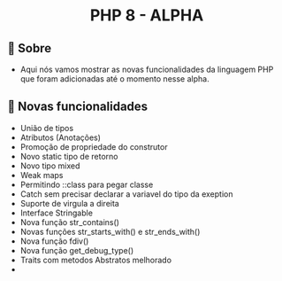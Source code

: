 <h1 align="center">
   PHP 8 - ALPHA
</h1>

## :scroll: Sobre

- Aqui nós vamos mostrar as novas funcionalidades da linguagem PHP que foram adicionadas até o momento nesse alpha.

## :art: Novas funcionalidades

- União de tipos
- Atributos (Anotações)
- Promoção de propriedade do construtor
- Novo static tipo de retorno
- Novo tipo mixed
- Weak maps
- Permitindo ::class para pegar classe
- Catch sem precisar declarar a variavel do tipo da exeption
- Suporte de virgula a direita
- Interface Stringable
- Nova função str_contains()
- Novas funções str_starts_with() e str_ends_with()
- Nova função fdiv()
- Nova função get_debug_type()
- Traits com metodos Abstratos melhorado
-